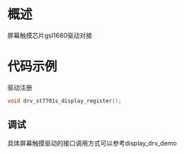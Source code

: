# 概述

屏幕触摸芯片gsl1680驱动对接

# 代码示例

驱动注册
```C
void drv_st7701s_display_register();
```

## 调试

具体屏幕触摸驱动的接口调用方式可以参考display_drv_demo